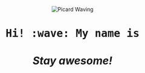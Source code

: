 <p align="center">
  <img alt="Picard Waving" src="https://media.giphy.com/media/W0crByKlXhLlC/giphy.gif" />
</p>
<h1 align="center"> <samp>Hi! :wave: My name is  </h1>

<h1 align='center'><i>Stay awesome!</i></h1>


